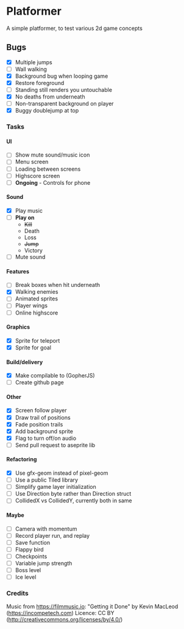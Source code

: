 # Platformer

A simple platformer, to test various 2d game concepts

## Bugs

- [x] Multiple jumps
- [ ] Wall walking
- [x] Background bug when looping game
- [x] Restore foreground
- [ ] Standing still renders you untouchable
- [x] No deaths from underneath
- [ ] Non-transparent background on player
- [x] Buggy doublejump at top

### Tasks

#### UI

- [ ] Show mute sound/music icon
- [ ] Menu screen
- [ ] Loading between screens
- [ ] Highscore screen
- [ ] **Ongoing** - Controls for phone

#### Sound

- [x] Play music
- [ ] **Play on**
  - ~~Kill~~
  - Death
  - Loss
  - ~~Jump~~
  - Victory
- [ ] Mute sound

#### Features

- [ ] Break boxes when hit underneath
- [x] Walking enemies
- [ ] Animated sprites
- [ ] Player wings
- [ ] Online highscore

#### Graphics

- [x] Sprite for teleport
- [x] Sprite for goal

#### Build/delivery

- [x] Make compilable to (GopherJS)
- [ ] Create github page

#### Other

- [x] Screen follow player
- [x] Draw trail of positions
- [x] Fade position trails
- [x] Add background sprite
- [x] Flag to turn off/on audio
- [ ] Send pull request to aseprite lib

#### Refactoring

- [x] Use gfx-geom instead of pixel-geom
- [ ] Use a public Tiled library
- [ ] Simplify game layer initialization
- [ ] Use Direction byte rather than Direction struct
- [ ] CollidedX vs CollidedY, currently both in same

#### Maybe

- [ ] Camera with momentum
- [ ] Record player run, and replay
- [ ] Save function
- [ ] Flappy bird
- [ ] Checkpoints
- [ ] Variable jump strength
- [ ] Boss level
- [ ] Ice level

### Credits

Music from <https://filmmusic.io>:
"Getting it Done" by Kevin MacLeod (<https://incompetech.com>)
Licence: CC BY (<http://creativecommons.org/licenses/by/4.0/>)
